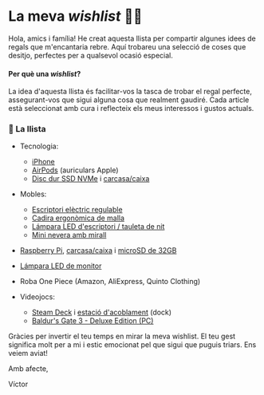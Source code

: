 # La meva *wishlist* 📝🎁
Hola, amics i família!
He creat aquesta llista per compartir algunes idees de regals que m'encantaria rebre. Aquí trobareu una selecció de coses que desitjo, perfectes per a qualsevol ocasió especial.

#### Per què una *wishlist*?
La idea d'aquesta llista és facilitar-vos la tasca de trobar el regal perfecte, assegurant-vos que sigui alguna cosa que realment gaudiré. Cada article està seleccionat amb cura i reflecteix els meus interessos i gustos actuals.

### 📝 La llista
- Tecnologia:
  - [iPhone](https://amzn.eu/d/2jrc3W5)
  - [AirPods](https://amzn.eu/d/51HVK3K) (auriculars Apple)
  - [Disc dur SSD NVMe](https://amzn.eu/d/0BPHl9y) i [carcasa/caixa](https://amzn.eu/d/eQ27LQr)
 
- Mobles:
  - [Escriptori elèctric regulable](https://amzn.eu/d/8vwDxCn)
  - [Cadira ergonòmica de malla](https://amzn.eu/d/axtGxYp)
  - [Lámpara LED d'escriptori / tauleta de nit](https://amzn.eu/d/0VrIppv)
  - [Mini nevera amb mirall](https://amzn.eu/d/gZBcfhw)
- [Raspberry Pi](https://amzn.eu/d/9DNj8M0), [carcasa/caixa](https://amzn.eu/d/gEvJyKs) i [microSD de 32GB](https://amzn.eu/d/9wPiQfE)
- [Lámpara LED de monitor](https://amzn.eu/d/e9ljRhb)
- Roba One Piece (Amazon, AliExpress, Quinto Clothing)
- Videojocs:
  - [Steam Deck](https://store.steampowered.com/steamdeck) i [estació d'acoblament](https://amzn.eu/d/dAy0haW) (dock)
  - [Baldur's Gate 3 - Deluxe Edition (PC)](https://eu.merch.larian.com/en/products/baldur-s-gate-3-deluxe-edition)

Gràcies per invertir el teu temps en mirar la meva wishlist. El teu gest significa molt per a mi i estic emocionat pel que sigui que puguis triars. Ens veiem aviat!

Amb afecte,

Víctor
